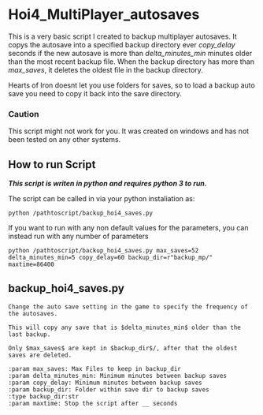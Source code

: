 # Hoi4_MultiPlayer_autosaves

This is a very basic script I created to backup multiplayer autosaves. It copys the autosave into a specified backup directory ever *copy_delay* seconds if the new autosave is more than *delta_minutes_min* minutes older than the most recent backup file. When the backup directory has more than *max_saves*, it deletes the oldest file in the backup directory.

Hearts of Iron doesnt let you use folders for saves, so to load a backup auto save you need to copy it back into the save directory.

### Caution

This script might not work for you. It was created on windows and has not been tested on any other systems.

## How to run Script

***This script is writen in python and requires python 3 to run.***

The script can be called in via your python instaliation as:

    python /pathtoscript/backup_hoi4_saves.py

If you want to run with any non default values for the parameters, you can instead run with any number of parameters

    python /pathtoscript/backup_hoi4_saves.py max_saves=52 delta_minutes_min=5 copy_delay=60 backup_dir=r"backup_mp/" maxtime=86400




##  backup_hoi4_saves.py
    
    Change the auto save setting in the game to specify the frequency of the autosaves.

    This will copy any save that is $delta_minutes_min$ older than the last backup.

    Only $max_saves$ are kept in $backup_dir$/, after that the oldest saves are deleted.

    :param max_saves: Max Files to keep in backup_dir
    :param delta_minutes_min: Minimum minutes between backup saves
    :param copy_delay: Minimum minutes between backup saves
    :param backup_dir: Folder within save dir to backup saves
    :type backup_dir:str
    :param maxtime: Stop the script after __ seconds
    
    
